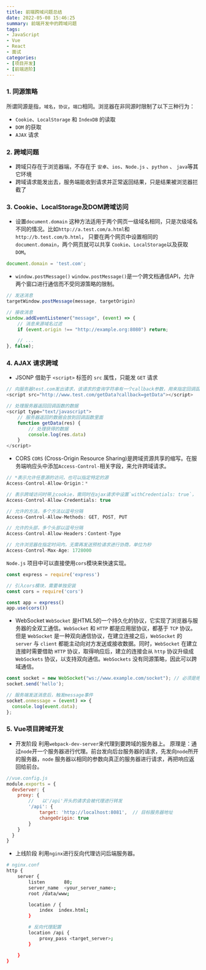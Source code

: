 ```yaml
---
title: 前端跨域问题总结
date: 2022-05-08 15:46:25
summary: 前端开发中的跨域问题
tags:
- JavaScript
- Vue
- React
- 面试
categories:
- [项目开发]
- [前端进阶]
---
```


### 1. 同源策略
所谓同源是指，`域名`，`协议`，`端口`相同。浏览器在非同源时限制了以下三种行为：
- `Cookie`、`LocalStorage` 和 `IndexDB` 的读取
- `DOM` 的获取
- `AJAX` 请求

### 2. 跨域问题
-  跨域只存在于浏览器端，不存在于 `安卓`、`ios`、`Node.js` 、`python` 、 `java`等其它环境
- 跨域请求能发出去，服务端能收到请求并正常返回结果，只是结果被浏览器拦截了

### 3. Cookie、LocalStorage及DOM跨域访问
- 设置`document.domain`
这种方法适用于两个网页一级域名相同，只是次级域名不同的情况。比如`http://a.test.com/a.html`和`http://b.test.com/b.html`，
只要在两个网页中设置相同的`document.domain`，两个网页就可以共享 `Cookie`、`LocalStorage`以及获取`DOM`。
```js
document.domain = 'test.com';
```
- `window.postMessage()`
`window.postMessage()`是一个跨文档通信API，允许两个窗口进行通信而不受同源策略的限制。
```js
// 发送消息
targetWindow.postMessage(message, targetOrigin)

// 接收消息
window.addEventListener("message", (event) => {
    // 消息来源域名过滤
    if (event.origin !== "http://example.org:8080") return;

    // ...
}, false);
```

### 4. AJAX 请求跨域
- JSONP
借助于 `<script>` 标签的 `src` 属性，只能发 `GET` 请求
```js
// 向服务器test.com发出请求，该请求的查询字符串有一个callback参数，用来指定回调函数
<script src="http://www.test.com/getData?callback=getData"></script>

// 处理服务器返回回调函数的数据
<script type="text/javascript">
    // 服务器返回的数据会放到回调函数里面
    function getData(res) {
        // 处理获得的数据
        console.log(res.data)
    }
</script>
```

- CORS
`CORS` (Cross-Origin Resource Sharing)是跨域资源共享的缩写。在服务端响应头中添加`Access-Control-`相关字段，来允许跨域请求。
```js
// *表示允许任意源的访问，也可以指定特定的源
Access-Control-Allow-Origin：*  

// 表示跨域访问时带上cookie，需同时在ajax请求中设置`withCredentials: true`，
Access-Control-Allow-Credentials: true

// 允许的方法，多个方法以逗号分隔
Access-Control-Allow-Methods: GET, POST, PUT

// 允许的头部，多个头部以逗号分隔
Access-Control-Allow-Headers：Content-Type

// 允许浏览器在指定时间内，无需再发送预检请求进行协商，单位为秒
Access-Control-Max-Age: 1728000
```
`Node.js` 项目中可以直接使用`cors`模块来快速实现。
```js
const express = require('express')

// 引入cors模块，需要单独安装
const cors = require('cors')

const app = express()
app.use(cors())
```

- WebSocket 
`WebSocket` 是HTML5的一个持久化的协议，它实现了浏览器与服务器的全双工通信。`WebSocket` 和 `HTTP` 都是应用层协议，都基于 `TCP` 协议。但是 `WebSocket` 是一种双向通信协议，在建立连接之后，`WebSocket` 的 `server` 与 `client` 都能主动向对方发送或接收数据。同时，`WebSocket` 在建立连接时需要借助 `HTTP` 协议，取得响应后，建立的连接会从 `http` 协议升级成 `WebSockets` 协议，以支持双向通信。`WebSockets` 没有同源策略，因此可以跨域通信。
```js
const socket = new WebSocket("ws://www.example.com/socket"); // 必须是绝对路径
socket.send('hello');

// 服务端发送消息后，触发message事件
socket.onmessage = (event) => {
  console.log(event.data);
};
```

### 5. Vue项目跨域开发
- 开发阶段
利用`webpack-dev-server`来代理到要跨域的服务器上。
原理是：通过`node`开一个服务器进行代理。前台发向后台服务器的请求，先发向`node`所开的服务器，`node` 服务器以相同的参数向真正的服务器进行请求，再把响应返回给前台。
```js
//vue.config.js
module.exports = {
  devServer: {
    proxy: {
        //   以'/api'开头的请求会被代理进行转发
        '/api': {  
            target: 'http://localhost:8081',  // 目标服务器地址   
            changeOrigin: true                     
        }
    }
  }
}
```
- 上线阶段
利用`nginx`进行反向代理访问后端服务器。
```bash
# nginx.conf
http {
    server {
        listen       80;
        server_name  <your_server_name>;
        root /data/www;          

        location / {
            index  index.html; 
        }

        # 反向代理配置
        location /api {  
            proxy_pass <target_server>;
        }

    }
}
```